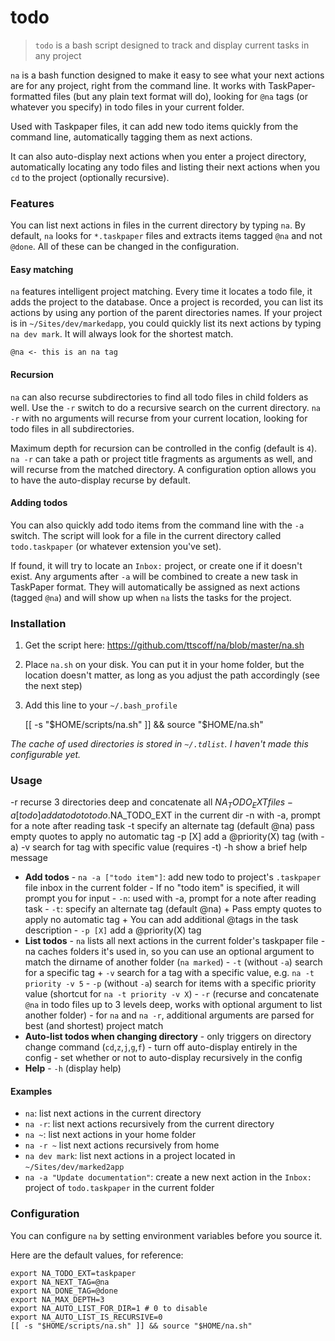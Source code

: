 # todo

> `todo` is a bash script designed to track and display current tasks in any project

`na` is a bash function designed to make it easy to see what your next actions are for any project, right from the command line. It works with TaskPaper-formatted files (but any plain text format will do), looking for `@na` tags (or whatever you specify) in todo files in your current folder.

Used with Taskpaper files, it can add new todo items quickly from the command line, automatically tagging them as next actions.

It can also auto-display next actions when you enter a project directory, automatically locating any todo files and listing their next actions when you `cd` to the project (optionally recursive).

### Features

You can list next actions in files in the current directory by typing `na`. By default, `na` looks for `*.taskpaper` files and extracts items tagged `@na` and not `@done`. All of these can be changed in the configuration.

#### Easy matching

`na` features intelligent project matching. Every time it locates a todo file, it adds the project to the database. Once a project is recorded, you can list its actions by using any portion of the parent directories names. If your project is in `~/Sites/dev/markedapp`, you could quickly list its next actions by typing `na dev mark`. It will always look for the shortest match.

`@na <- this is an na tag`

#### Recursion

`na` can also recurse subdirectories to find all todo files in child folders as well. Use the `-r` switch to do a recursive search on the current directory. `na -r` with no arguments will recurse from your current location, looking for todo files in all subdirectories.

Maximum depth for recursion can be controlled in the config (default is `4`). `na -r` can take a path or project title fragments as arguments as well, and will recurse from the matched directory. A configuration option allows you to have the auto-display recurse by default.

#### Adding todos

You can also quickly add todo items from the command line with the `-a` switch. The script will look for a file in the current directory called `todo.taskpaper` (or whatever extension you've set).

If found, it will try to locate an `Inbox:` project, or create one if it doesn't exist. Any arguments after `-a` will be combined to create a new task in TaskPaper format. They will automatically be assigned as next actions (tagged `@na`) and will show up when `na` lists the tasks for the project.

### Installation

1. Get the script here: <https://github.com/ttscoff/na/blob/master/na.sh>
2. Place `na.sh` on your disk. You can put it in your home folder, but the location doesn't matter, as long as you adjust the path accordingly (see the next step)
3. Add this line to your `~/.bash_profile`

   [[ -s "$HOME/scripts/na.sh" ]] && source "\$HOME/na.sh"

_The cache of used directories is stored in `~/.tdlist`. I haven't made this configurable yet._

### Usage

-r recurse 3 directories deep and concatenate all $NA_TODO_EXT files
-a [todo] add a todo to todo.$NA_TODO_EXT in the current dir
-n with -a, prompt for a note after reading task
-t specify an alternate tag (default @na)
pass empty quotes to apply no automatic tag
-p [X] add a @priority(X) tag (with -a)
-v search for tag with specific value (requires -t)
-h show a brief help message

- **Add todos** - `na -a ["todo item"]`: add new todo to project's `.taskpaper` file inbox in the current folder - If no "todo item" is specified, it will prompt you for input - `-n`: used with -a, prompt for a note after reading task - `-t`: specify an alternate tag (default @na) + Pass empty quotes to apply no automatic tag + You can add additional @tags in the task description - `-p [X]` add a @priority(X) tag
- **List todos** - `na` lists all next actions in the current folder's taskpaper file - na caches folders it's used in, so you can use an optional argument to match the dirname of another folder (`na marked`) - `-t` (without `-a`) search for a specific tag + `-v` search for a tag with a specific value, e.g. `na -t priority -v 5` - `-p` (without `-a`) search for items with a specific priority value (shortcut for `na -t priority -v X`) - `-r` (recurse and concatenate `@na` in todo files up to 3 levels deep, works with optional argument to list another folder) - for `na` and `na -r`, additional arguments are parsed for best (and shortest) project match
- **Auto-list todos when changing directory** - only triggers on directory change command (`cd`,`z`,`j`,`g`,`f`) - turn off auto-display entirely in the config - set whether or not to auto-display recursively in the config
- **Help** - `-h` (display help)

#### Examples

- `na`: list next actions in the current directory
- `na -r`: list next actions recursively from the current directory
- `na ~`: list next actions in your home folder
- `na -r ~` list next actions recursively from home
- `na dev mark`: list next actions in a project located in `~/Sites/dev/marked2app`
- `na -a "Update documentation"`: create a new next action in the `Inbox:` project of `todo.taskpaper` in the current folder

### Configuration

You can configure `na` by setting environment variables before you source it.

Here are the default values, for reference:

    export NA_TODO_EXT=taskpaper
    export NA_NEXT_TAG=@na
    export NA_DONE_TAG=@done
    export NA_MAX_DEPTH=3
    export NA_AUTO_LIST_FOR_DIR=1 # 0 to disable
    export NA_AUTO_LIST_IS_RECURSIVE=0
    [[ -s "$HOME/scripts/na.sh" ]] && source "$HOME/na.sh"

